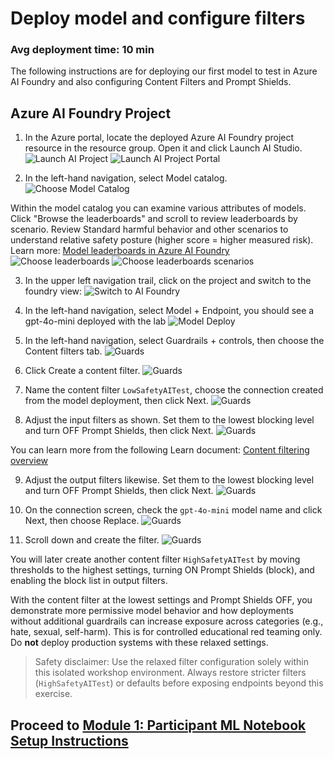 # Deploy model and configure filters

### Avg deployment time: 10 min

The following instructions are for deploying our first model to test in Azure AI Foundry and also configuring Content Filters and Prompt Shields.

## Azure AI Foundry Project

1. In the Azure portal, locate the deployed Azure AI Foundry project resource in the resource group. Open it and click Launch AI Studio.
![Launch AI Project](../images/launchaiproject1.png "Launch AI Project")
![Launch AI Project Portal](../images/launchaiproject2.png "Launch AI Project Portal")

2. In the left-hand navigation, select Model catalog.
![Choose Model Catalog](../images/modelcatalogblade.png "Choose Model Catalog")

Within the model catalog you can examine various attributes of models. Click "Browse the leaderboards" and scroll to review leaderboards by scenario. Review Standard harmful behavior and other scenarios to understand relative safety posture (higher score = higher measured risk). Learn more: [Model leaderboards in Azure AI Foundry](https://ai.azure.com/doc/azure/ai-foundry/concepts/model-benchmarks?tid=b8f7636c-2e7b-476f-858c-93b63e87d81b)
![Choose leaderboards](../images/browseleaderboard.png "Choose leaderboards")
![Choose leaderboards scenarios](../images/scenarios.png "Choose leaderboards scenarios")

3. In the upper left navigation trail, click on the project and switch to the foundry view:
![Switch to AI Foundry](../images/switchfoundry.png "Switch to AI Foundry")

4. In the left-hand navigation, select Model + Endpoint, you should see a gpt-4o-mini deployed with the lab
![Model Deploy](../images/modeldeploy.png "Model Deploy")

5. In the left-hand navigation, select Guardrails + controls, then choose the Content filters tab.
![Guards](../images/guard1.png "Guards")

6. Click Create a content filter.
![Guards](../images/guard2.png "Guards")

7. Name the content filter `LowSafetyAITest`, choose the connection created from the model deployment, then click Next.
![Guards](../images/guard3.png "Guards")

8. Adjust the input filters as shown. Set them to the lowest blocking level and turn OFF Prompt Shields, then click Next.
![Guards](../images/guard4.png "Guards")

You can learn more from the following Learn document: [Content filtering overview](https://learn.microsoft.com/en-us/azure/ai-foundry/openai/concepts/content-filter?tabs=warning%2Cuser-prompt%2Cpython-new#risk-categories) 

9. Adjust the output filters likewise. Set them to the lowest blocking level and turn OFF Prompt Shields, then click Next.
![Guards](../images/guard5.png "Guards")

10. On the connection screen, check the `gpt-4o-mini` model name and click Next, then choose Replace.
![Guards](../images/guard6.png "Guards")

11. Scroll down and create the filter.
![Guards](../images/guard7.png "Guards")

You will later create another content filter `HighSafetyAITest` by moving thresholds to the highest settings, turning ON Prompt Shields (block), and enabling the block list in output filters.

With the content filter at the lowest settings and Prompt Shields OFF, you demonstrate more permissive model behavior and how deployments without additional guardrails can increase exposure across categories (e.g., hate, sexual, self-harm). This is for controlled educational red teaming only. Do **not** deploy production systems with these relaxed settings.

> Safety disclaimer: Use the relaxed filter configuration solely within this isolated workshop environment. Always restore stricter filters (`HighSafetyAITest`) or defaults before exposing endpoints beyond this exercise.

## Proceed to [Module 1: Participant ML Notebook Setup Instructions](./Module%201%20-%20Participant%20ML%20Notebook%20Setup%20Instructions.md)
